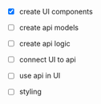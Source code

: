 - [x] create UI components

- [ ] create api models
- [ ] create api logic

- [ ] connect UI to api
- [ ] use api in UI

- [ ] styling